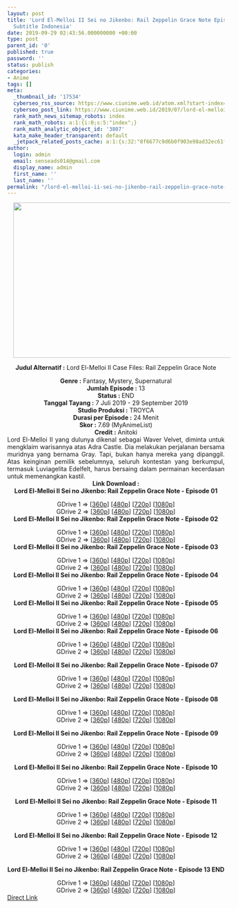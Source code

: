 ```yaml
---
layout: post
title: 'Lord El-Melloi II Sei no Jikenbo: Rail Zeppelin Grace Note Episode 01-13 END
  Subtitle Indonesia'
date: 2019-09-29 02:43:56.000000000 +00:00
type: post
parent_id: '0'
published: true
password: ''
status: publish
categories:
- Anime
tags: []
meta:
  _thumbnail_id: '17534'
  cyberseo_rss_source: https://www.ciunime.web.id/atom.xml?start-index=2851&max-results=150
  cyberseo_post_link: https://www.ciunime.web.id/2019/07/lord-el-melloi-ii-sei-no-jikenbo-rail.html
  rank_math_news_sitemap_robots: index
  rank_math_robots: a:1:{i:0;s:5:"index";}
  rank_math_analytic_object_id: '3807'
  kata_make_header_transparent: default
  _jetpack_related_posts_cache: a:1:{s:32:"8f6677c9d6b0f903e98ad32ec61f8deb";a:2:{s:7:"expires";i:1644739415;s:7:"payload";a:0:{}}}
author:
  login: admin
  email: senseads014@gmail.com
  display_name: admin
  first_name: ''
  last_name: ''
permalink: "/lord-el-melloi-ii-sei-no-jikenbo-rail-zeppelin-grace-note-episode-01-13-end-subtitle-indonesia/"
---
```

<div style="text-align: center;">
<div style="text-align: left;">
<div class="separator" style="clear: both; text-align: center;"><a href="https://1.bp.blogspot.com/-xwvsYuppRE4/XSGRRd-jS3I/AAAAAAAAbJk/8Tm81XtEiA8OJHJ8qFwA5DXfWtGvIbQCACLcBGAs/s1600/Lord%2BEl-Melloi%2BII%2BSei%2Bno%2BJikenbo%2B-%2BRail%2BZeppelin%2BGrace%2BNote.jpg" imageanchor="1" style="margin-left: 1em; margin-right: 1em;"><img border="0" data-original-height="720" data-original-width="1280" height="360" src="{{ site.baseurl }}/assets/2019/09/Lord%2BEl-Melloi%2BII%2BSei%2Bno%2BJikenbo%2B-%2BRail%2BZeppelin%2BGrace%2BNote.jpg" width="640" /></a></div>
<p></div>
<p><b>Judul</b><b><b> Alternatif</b> :</b> Lord El-Melloi II Case Files: Rail Zeppelin Grace Note</div>
<div style="text-align: center;"><b><b>Genre :</b></b> Fantasy, Mystery, Supernatural</div>
<div style="text-align: center;"><b>Jumlah Episode :</b> 13<br /><b>Status :&nbsp;</b>END<br /><b>Tanggal Tayang :</b>&nbsp;7 Juli 2019 - 29 September 2019<br /><b>Studio Produksi :</b> TROYCA<br /><b>Durasi per Episode :</b> 24 Menit</div>
<div style="text-align: center;"><b>Skor :</b> 7.69 (MyAnimeList)<br /><b>Credit :</b> Anitoki</div>
<div style="text-align: center;"></div>
<div style="text-align: justify;">Lord El-Melloi II yang dulunya dikenal sebagai Waver Velvet, diminta untuk mengklaim warisannya atas Adra Castle. Dia melakukan perjalanan bersama muridnya yang bernama Gray. Tapi, bukan hanya mereka yang dipanggil. Atas keinginan pemilik sebelumnya, seluruh kontestan yang berkumpul, termasuk Luviagelita Edelfelt, harus bersaing dalam permainan kecerdasan untuk memenangkan kastil.</div>
<div style="text-align: justify;"></div>
<div style="text-align: justify;"></div>
<div style="text-align: center;"><b>Link Download :</b></div>
<div style="text-align: center;"><b>Lord El-Melloi II Sei no Jikenbo: Rail Zeppelin Grace Note - Episode 01</b></p>
<div style="text-align: center;">GDrive 1 =&gt; [<a href="https://drive.google.com/file/d/1jh_jpQJLg7KWytYAJwBNVlYNBOlW2c2C/view" target="_blank" rel="noopener">360p</a>] [<a href="https://drive.google.com/file/d/1YZszvmhU0Af7TEShRhM1GvtXXi75jfdl/view" target="_blank" rel="noopener">480p</a>] [<a href="https://drive.google.com/file/d/13vc9loEJzpOvKK3-agBn23SykDkwIjWV/view" target="_blank" rel="noopener">720p</a>] [<a href="https://drive.google.com/file/d/15cQ3b6W7YO2weLKgeIPGRaF5fDjnibN1/view" target="_blank" rel="noopener">1080p</a>]<br />GDrive 2 =&gt; [<a href="https://drive.google.com/file/d/1pj4wk3ISyvf71eg5t_-PzynJ0cIasmzG/view" target="_blank" rel="noopener">360p</a>] [<a href="https://drive.google.com/file/d/1aT9phI3xO7F13Lg5CsuR-dAugbpMDyec/view" target="_blank" rel="noopener">480p</a>] [<a href="https://drive.google.com/file/d/1ozYgC6JNK6nV0cWCHSVtNJG8vlK8JbWC/view" target="_blank" rel="noopener">720p</a>] [<a href="https://drive.google.com/file/d/1ntXog0L2vD0UKb9IC7QCJCEc7xHGmPkk/view" target="_blank" rel="noopener">1080p</a>]
<div style="text-align: center;"><b>Lord El-Melloi II Sei no Jikenbo: Rail Zeppelin Grace Note - Episode 02</b></p>
<div style="text-align: center;">GDrive 1 =&gt; [<a href="https://drive.google.com/file/d/12LdXk34OkQUx23MkPyblCS2FWjsQuMwT/view" target="_blank" rel="noopener">360p</a>] [<a href="https://drive.google.com/file/d/1CsYWU9ieEwrMnRYRspB3CeeACEv7tm-e/view" target="_blank" rel="noopener">480p</a>] [<a href="https://drive.google.com/file/d/1unKDoMFwmsi1au374B4GxjMwCLIy1HQe/view" target="_blank" rel="noopener">720p</a>] [<a href="https://drive.google.com/file/d/1J69jsJlBUHG1vWstvaYX6e49rl8bNxXg/view" target="_blank" rel="noopener">1080p</a>]<br />GDrive 2 =&gt; [<a href="https://drive.google.com/file/d/1kznoD0vO1DivsGUCX4M3XvUWxQdxs7LF/view" target="_blank" rel="noopener">360p</a>] [<a href="https://drive.google.com/file/d/1ZlDK09CTbkrMkSQutfu8CD-gOOSpn9s7/view" target="_blank" rel="noopener">480p</a>] [<a href="https://drive.google.com/file/d/1ypyyGNrHyycX2YVX5HcGx-6QEXmwRTA1/view" target="_blank" rel="noopener">720p</a>] [<a href="https://drive.google.com/file/d/1kEQzmLoLNvvuTSCgVqN1lXJE5UcPvxiR/view" target="_blank" rel="noopener">1080p</a>]
<div style="text-align: center;"><b>Lord El-Melloi II Sei no Jikenbo: Rail Zeppelin Grace Note - Episode 03</b></p>
<div style="text-align: center;">GDrive 1 =&gt; [<a href="https://drive.google.com/file/d/1Pl-Yd7hva-dSkO4elhwY_aUX2EM16Dkf/view" target="_blank" rel="noopener">360p</a>] [<a href="https://drive.google.com/file/d/1OpxJlAR47RfQtLn8GRf0kiDVBS9n3JFM/view" target="_blank" rel="noopener">480p</a>] [<a href="https://drive.google.com/file/d/1hw2y0veCCaEA_iqRqH5huH5sMN16pqtx/view" target="_blank" rel="noopener">720p</a>] [<a href="https://drive.google.com/file/d/1I98AHp9jo7cpVueOYL6Pk0OrFnsRA59G/view" target="_blank" rel="noopener">1080p</a>]<br />GDrive 2 =&gt; [<a href="https://drive.google.com/file/d/1ZDniJADhC1h33FH5VdRG7d11IXltH9Lt/view" target="_blank" rel="noopener">360p</a>] [<a href="https://drive.google.com/file/d/1j1j14CRfhBzz34WYHokMfe4Igrkga0fY/view" target="_blank" rel="noopener">480p</a>] [<a href="https://drive.google.com/file/d/1pHNq9Q_J3bsPiffzegVC88sHAfYiUPNV/view" target="_blank" rel="noopener">720p</a>] [<a href="https://drive.google.com/file/d/1T3qZC329ctl8UHSbys7ub_40j1OHqY7m/view" target="_blank" rel="noopener">1080p</a>]
<div style="text-align: center;"><b>Lord El-Melloi II Sei no Jikenbo: Rail Zeppelin Grace Note - Episode 04</b></p>
<div style="text-align: center;">GDrive 1 =&gt; [<a href="https://drive.google.com/file/d/13U3csK_wiL-oEq2ltBfTwnv988QgpMVR/view" target="_blank" rel="noopener">360p</a>] [<a href="https://drive.google.com/file/d/1WpMowtsZohDZwVUwlJ55-1VsaAN-bkHh/view" target="_blank" rel="noopener">480p</a>] [<a href="https://drive.google.com/file/d/1Z4k5ncdOknq6TjnCsegCA9aPoVquQ6-p/view" target="_blank" rel="noopener">720p</a>] [<a href="https://drive.google.com/file/d/1JnjemwtLFuFrpF3zdvq2q9KAOdXt-bb5/view" target="_blank" rel="noopener">1080p</a>]<br />GDrive 2 =&gt; [<a href="https://drive.google.com/file/d/1zDptH00tkRFYxSaLrCBEh1JwekISN_Bu/view" target="_blank" rel="noopener">360p</a>] [<a href="https://drive.google.com/file/d/1wIsgmGV9ieYdlPkNcsOAO5WElvQoD8a_/view" target="_blank" rel="noopener">480p</a>] [<a href="https://drive.google.com/file/d/1l1kfpcvTNl8ZnWZZwaYAEEHTTmuTKorq/view" target="_blank" rel="noopener">720p</a>] [<a href="https://drive.google.com/file/d/1dua43S1VdJVe6_0Rk6CUV0-zB2qRwWXY/view" target="_blank" rel="noopener">1080p</a>]
<div style="text-align: center;"><b>Lord El-Melloi II Sei no Jikenbo: Rail Zeppelin Grace Note - Episode 05</b></p>
<div style="text-align: center;">GDrive 1 =&gt; [<a href="https://drive.google.com/file/d/13pu6Vc83Ik-DB_nPYslGDHoS__FgnC-u/view" target="_blank" rel="noopener">360p</a>] [<a href="https://drive.google.com/file/d/1C1XLVxZEWweaamt1UDUwKTuk4C81gPvh/view" target="_blank" rel="noopener">480p</a>] [<a href="https://drive.google.com/file/d/13h6z9m45zCL56Pr6WGPXSHMVb6y_byqS/view" target="_blank" rel="noopener">720p</a>] [<a href="https://drive.google.com/file/d/1gBVnu72N3ZhWv6MDBTekwIklc8xU4u-8/view" target="_blank" rel="noopener">1080p</a>]<br />GDrive 2 =&gt; [<a href="https://drive.google.com/file/d/1xt04Y9cUjvzPfxD1hZ1snapBfbUe5AsN/view" target="_blank" rel="noopener">360p</a>] [<a href="https://drive.google.com/file/d/1iMh-gJg1hElPLN4MXYcpuj9lutbtCdBx/view" target="_blank" rel="noopener">480p</a>] [<a href="https://drive.google.com/file/d/1cD-VPmGxMgDNoMP-9ruw2lbzl1k27RTu/view" target="_blank" rel="noopener">720p</a>] [<a href="https://drive.google.com/file/d/1uFAimbBKFLEHavz6oO04RbK8vHmSrD2l/view" target="_blank" rel="noopener">1080p</a>]
<div style="text-align: center;"><b>Lord El-Melloi II Sei no Jikenbo: Rail Zeppelin Grace Note - Episode 06</b></p>
<div style="text-align: center;">GDrive 1 =&gt; [<a href="https://drive.google.com/file/d/1C27pmBu--dN101AJiF99_feccfu0y2FZ/view" target="_blank" rel="noopener">360p</a>] [<a href="https://drive.google.com/file/d/1UANEdM0Gp4xZcACvOjQEbvcFnsft-zy9/view" target="_blank" rel="noopener">480p</a>] [<a href="https://drive.google.com/file/d/1_CkZzCDCH7qrba0ohCrdDgO1bjJoPcZV/view" target="_blank" rel="noopener">720p</a>] [<a href="https://drive.google.com/file/d/1MoMKpVtZKP37thGbY1XRhY3vfVkddEtY/view" target="_blank" rel="noopener">1080p</a>]<br />GDrive 2 =&gt; [<a href="https://drive.google.com/file/d/1_BdSxT1XkuJGe7B9Wlx77KwmYqiojA-k/view" target="_blank" rel="noopener">360p</a>] [<a href="https://drive.google.com/file/d/1cw07adGsVeA2KrFnwGW21elPbL6yetij/view" target="_blank" rel="noopener">480p</a>] [<a href="https://drive.google.com/file/d/1qOlYEIfADo53DHZqyEO03bwbe5o2lEmb/view" target="_blank" rel="noopener">720p</a>] [<a href="https://drive.google.com/file/d/1Va8FsIK_7ttpnlB-7YyepKd4oCgxAGhv/view" target="_blank" rel="noopener">1080p</a>]</p>
<p><b>Lord El-Melloi II Sei no Jikenbo: Rail Zeppelin Grace Note - Episode 07</b></p>
<div style="text-align: center;">GDrive 1 =&gt; [<a href="https://drive.google.com/file/d/1Dv--AQlQ69q9qygkUlcZgMJnPzwKFPXx/view" target="_blank" rel="noopener">360p</a>] [<a href="https://drive.google.com/file/d/11jek9WEdiP-ZElsJK_E0RXLBXSZ1Z2NF/view" target="_blank" rel="noopener">480p</a>] [<a href="https://drive.google.com/file/d/11121c3Rw7j-jKqC-dfGuZlBGvXD4kU0-/view" target="_blank" rel="noopener">720p</a>] [<a href="https://drive.google.com/file/d/1RAzPDKoerX50LiBmyHm5E-J4I_KKjqkB/view" target="_blank" rel="noopener">1080p</a>]<br />GDrive 2 =&gt; [<a href="https://drive.google.com/file/d/1QHIZqQqr9vxvTjNDI9JLTsXXnic_VQE8/view" target="_blank" rel="noopener">360p</a>] [<a href="https://drive.google.com/file/d/1eBRU_wWSJKECio0nmsMfcae6CrHQoL6I/view" target="_blank" rel="noopener">480p</a>] [<a href="https://drive.google.com/file/d/1d-5P9zFP-yIuH0yXZ2wjAtXzPk2SMkk0/view" target="_blank" rel="noopener">720p</a>] [<a href="https://drive.google.com/file/d/1ruoF-cV2HGq7bqF18k-RwJnsfj8RygXV/view" target="_blank" rel="noopener">1080p</a>]</p>
<p><b>Lord El-Melloi II Sei no Jikenbo: Rail Zeppelin Grace Note - Episode 08</b></p>
<div style="text-align: center;">GDrive 1 =&gt; [<a href="https://drive.google.com/uc?export=download&amp;id=1KJBLIDxrVYmcIoexUENWp0o45g_xyrXk" target="_blank" rel="noopener">360p</a>] [<a href="https://drive.google.com/uc?export=download&amp;id=1F2tUU9yu9qZ6n8Lie-j1BCa6w3qCOF8z" target="_blank" rel="noopener">480p</a>] [<a href="https://drive.google.com/uc?export=download&amp;id=1LuxViTCm07taqocLVMf2CWYJeX1AH4ZB" target="_blank" rel="noopener">720p</a>] [<a href="https://drive.google.com/uc?export=download&amp;id=15x0BK8pBgmueOXZH-zeY14ndccI0InIk" target="_blank" rel="noopener">1080p</a>]<br />GDrive 2 =&gt; [<a href="https://drive.google.com/uc?export=download&amp;id=1xUXa9l3yQFTn19PvcPfhztS8l4bcFs8P" target="_blank" rel="noopener">360p</a>] [<a href="https://drive.google.com/uc?export=download&amp;id=1bG_H1w3R0DVeFB2qydBIFsqcP3FRUXO-" target="_blank" rel="noopener">480p</a>] [<a href="https://drive.google.com/uc?export=download&amp;id=1cNisMnAQth4e435jVw0ORwnz9_XL-yY7" target="_blank" rel="noopener">720p</a>] [<a href="https://drive.google.com/uc?export=download&amp;id=1iv7LZzvyQv0vJO8jT1zctJv9uCx3FyvX" target="_blank" rel="noopener">1080p</a>]</p>
<p><b>Lord El-Melloi II Sei no Jikenbo: Rail Zeppelin Grace Note - Episode 09</b></p>
<div style="text-align: center;">GDrive 1 =&gt; [<a href="https://drive.google.com/file/d/1-ZAAe_hlDo5JMOq9LYFdDRVb3LFj2Wwj/view" target="_blank" rel="noopener">360p</a>] [<a href="https://drive.google.com/uc?export=download&amp;id=1MvhECfpNasXi7VTEtSLGoDu5GCqz-BAz" target="_blank" rel="noopener">480p</a>] [<a href="https://drive.google.com/file/d/1rKmpGf3rQuuz41xHcINrIO8dc4WcTifQ/view" target="_blank" rel="noopener">720p</a>] [<a href="https://drive.google.com/uc?export=download&amp;id=1e6rUiF3bwt16u00XqhRWMUQR8VHhCrSb" target="_blank" rel="noopener">1080p</a>]<br />GDrive 2 =&gt; [<a href="https://drive.google.com/file/d/1-ZAAe_hlDo5JMOq9LYFdDRVb3LFj2Wwj/view" target="_blank" rel="noopener">360p</a>] [<a href="https://drive.google.com/uc?export=download&amp;id=1MvhECfpNasXi7VTEtSLGoDu5GCqz-BAz" target="_blank" rel="noopener">480p</a>] [<a href="https://drive.google.com/file/d/1rKmpGf3rQuuz41xHcINrIO8dc4WcTifQ/view" target="_blank" rel="noopener">720p</a>] [<a href="https://drive.google.com/uc?export=download&amp;id=1e6rUiF3bwt16u00XqhRWMUQR8VHhCrSb" target="_blank" rel="noopener">1080p</a>]</p>
<p><b>Lord El-Melloi II Sei no Jikenbo: Rail Zeppelin Grace Note - Episode 10</b></p>
<div style="text-align: center;">GDrive 1 =&gt; [<a href="https://drive.google.com/uc?export=download&amp;id=1nFcvvsm7Fwb0Zdyg7mZ7oRv2kXKdDahG" target="_blank" rel="noopener">360p</a>] [<a href="https://drive.google.com/uc?export=download&amp;id=145qH85yzwoY76nsysjGQjPX541mJof27" target="_blank" rel="noopener">480p</a>] [<a href="https://drive.google.com/uc?export=download&amp;id=12A4DTr-U2WlYBrP5y1wyWCa0TTizuUZn" target="_blank" rel="noopener">720p</a>] [<a href="https://drive.google.com/uc?export=download&amp;id=1QY5JpzYhzqjgrzVNu4muZroiGgbITq3l" target="_blank" rel="noopener">1080p</a>]<br />GDrive 2 =&gt; [<a href="https://drive.google.com/uc?export=download&amp;id=1nFcvvsm7Fwb0Zdyg7mZ7oRv2kXKdDahG" target="_blank" rel="noopener">360p</a>] [<a href="https://drive.google.com/uc?export=download&amp;id=145qH85yzwoY76nsysjGQjPX541mJof27" target="_blank" rel="noopener">480p</a>] [<a href="https://drive.google.com/uc?export=download&amp;id=12A4DTr-U2WlYBrP5y1wyWCa0TTizuUZn" target="_blank" rel="noopener">720p</a>] [<a href="https://drive.google.com/uc?export=download&amp;id=1QY5JpzYhzqjgrzVNu4muZroiGgbITq3l" target="_blank" rel="noopener">1080p</a>]</p>
<p><b>Lord El-Melloi II Sei no Jikenbo: Rail Zeppelin Grace Note - Episode 11</b></p>
<div style="text-align: center;">GDrive 1 =&gt; [<a href="https://drive.google.com/uc?export=download&amp;id=1DSnttkWyK39SRDoCDVzemGqHBvYZLO__" target="_blank" rel="noopener">360p</a>] [<a href="https://drive.google.com/uc?export=download&amp;id=17K38pPzDomMRRregP3Q-I4zkzaLHbhOc" target="_blank" rel="noopener">480p</a>] [<a href="https://drive.google.com/uc?export=download&amp;id=1NEUiIcoKH2wwemVuzrusRoWUnBSOws-j" target="_blank" rel="noopener">720p</a>] [<a href="https://drive.google.com/uc?export=download&amp;id=1RovQ9QvPOH3gN4XLprbl9NIrUrHQ2_Sk" target="_blank" rel="noopener">1080p</a>]<br />GDrive 2 =&gt; [<a href="https://drive.google.com/uc?export=download&amp;id=1DSnttkWyK39SRDoCDVzemGqHBvYZLO__" target="_blank" rel="noopener">360p</a>] [<a href="https://drive.google.com/uc?export=download&amp;id=17K38pPzDomMRRregP3Q-I4zkzaLHbhOc" target="_blank" rel="noopener">480p</a>] [<a href="https://drive.google.com/uc?export=download&amp;id=1NEUiIcoKH2wwemVuzrusRoWUnBSOws-j" target="_blank" rel="noopener">720p</a>] [<a href="https://drive.google.com/uc?export=download&amp;id=1RovQ9QvPOH3gN4XLprbl9NIrUrHQ2_Sk" target="_blank" rel="noopener">1080p</a>]</p>
<p><b>Lord El-Melloi II Sei no Jikenbo: Rail Zeppelin Grace Note - Episode 12</b></p>
<div style="text-align: center;">GDrive 1 =&gt; [<a href="https://drive.google.com/uc?export=download&amp;id=11h46iIXTcCkKkL5homcaIqaFVZhjqOh7" target="_blank" rel="noopener">360p</a>] [<a href="https://drive.google.com/uc?export=download&amp;id=1NDgOqpjOWE0EWReeSv36jHw1G7FfULTC" target="_blank" rel="noopener">480p</a>] [<a href="https://drive.google.com/uc?export=download&amp;id=1RohXPkIHtRdkTSduwn1FAitbc2zJqNuS" target="_blank" rel="noopener">720p</a>] [<a href="https://drive.google.com/uc?export=download&amp;id=1OA1_3IyrLX_GMFAIW79Mv8_YwXFMAaBH" target="_blank" rel="noopener">1080p</a>]<br />GDrive 2 =&gt; [<a href="https://drive.google.com/uc?export=download&amp;id=11h46iIXTcCkKkL5homcaIqaFVZhjqOh7" target="_blank" rel="noopener">360p</a>] [<a href="https://drive.google.com/uc?export=download&amp;id=1NDgOqpjOWE0EWReeSv36jHw1G7FfULTC" target="_blank" rel="noopener">480p</a>] [<a href="https://drive.google.com/uc?export=download&amp;id=1RohXPkIHtRdkTSduwn1FAitbc2zJqNuS" target="_blank" rel="noopener">720p</a>] [<a href="https://drive.google.com/uc?export=download&amp;id=1OA1_3IyrLX_GMFAIW79Mv8_YwXFMAaBH" target="_blank" rel="noopener">1080p</a>]</p>
<p><b>Lord El-Melloi II Sei no Jikenbo: Rail Zeppelin Grace Note - Episode 13 END</b></p>
<div style="text-align: center;">GDrive 1 =&gt; [<a href="https://drive.google.com/uc?id=1SzbWjJwIPzJYNNqtkWjwan3EeT1OOqHP" target="_blank" rel="noopener">360p</a>] [<a href="https://drive.google.com/uc?id=1FdZgscJGqfHNQwhZl92-0fZR3Hj0sfOw" target="_blank" rel="noopener">480p</a>] [<a href="https://drive.google.com/uc?id=15-J1GiHiOK5TGjuaSvI-ME79O6_Cgefj" target="_blank" rel="noopener">720p</a>] [<a href="http://drive.google.com/uc?id=1QyjNWYFHn_TC0lXD0YBXaPOy0YNgvlxO" target="_blank" rel="noopener">1080p</a>]<br />GDrive 2 =&gt; [<a href="https://drive.google.com/uc?id=1SzbWjJwIPzJYNNqtkWjwan3EeT1OOqHP" target="_blank" rel="noopener">360p</a>] [<a href="https://drive.google.com/uc?id=1FdZgscJGqfHNQwhZl92-0fZR3Hj0sfOw" target="_blank" rel="noopener">480p</a>] [<a href="https://drive.google.com/uc?id=15-J1GiHiOK5TGjuaSvI-ME79O6_Cgefj" target="_blank" rel="noopener">720p</a>] [<a href="http://drive.google.com/uc?id=1QyjNWYFHn_TC0lXD0YBXaPOy0YNgvlxO" target="_blank" rel="noopener">1080p</a>]</div>
</div>
</div>
</div>
</div>
</div>
</div>
</div>
</div>
</div>
</div>
</div>
</div>
</div>
</div>
</div>
</div>
</div>
</div>
<link rel="stylesheet" href="https://cdnjs.cloudflare.com/ajax/libs/font-awesome/4.7.0/css/font-awesome.min.css" />
<div class="divbtn"> <a href="https://handymansurrender.com/fihup8buzv?key=94550f7ce39444073321dde3b8782f97" class="btn"><i class="fa fa-download"></i> Direct Link</a> </div>
